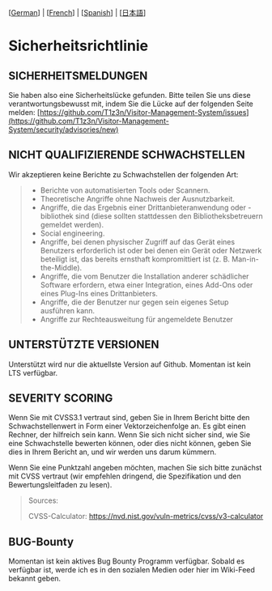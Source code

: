 [[German](https://github.com/T1z3n/Visitor-Management-System/blob/master/de-DE/SECURITY.md)] | [[French](https://github.com/T1z3n/Visitor-Management-System/blob/master/fr-FR/SECURITY.md)] | [[Spanish](https://github.com/T1z3n/Visitor-Management-System/blob/master/es/SECURITY.md)] | [[日本語](https://github.com/T1z3n/Visitor-Management-System/blob/master/ja/SECURITY.md)]

# Sicherheitsrichtlinie

## SICHERHEITSMELDUNGEN

Sie haben also eine Sicherheitslücke gefunden. Bitte teilen Sie uns diese verantwortungsbewusst mit, indem Sie die Lücke auf der folgenden Seite melden: [https://github.com/T1z3n/Visitor-Management-System/issues](https://github.com/T1z3n/Visitor-Management-System/security/advisories/new)

## NICHT QUALIFIZIERENDE SCHWACHSTELLEN

Wir akzeptieren keine Berichte zu Schwachstellen der folgenden Art:

> - Berichte von automatisierten Tools oder Scannern.
> - Theoretische Angriffe ohne Nachweis der Ausnutzbarkeit.
> - Angriffe, die das Ergebnis einer Drittanbieteranwendung oder -bibliothek sind (diese sollten stattdessen den Bibliotheksbetreuern gemeldet werden).
> - Social engineering.
> - Angriffe, bei denen physischer Zugriff auf das Gerät eines Benutzers erforderlich ist oder bei denen ein Gerät oder Netzwerk beteiligt ist, das bereits ernsthaft kompromittiert ist (z. B. Man-in-the-Middle).
> - Angriffe, die vom Benutzer die Installation anderer schädlicher Software erfordern, etwa einer Integration, eines Add-Ons oder eines Plug-Ins eines Drittanbieters.
> - Angriffe, die der Benutzer nur gegen sein eigenes Setup ausführen kann.
> - Angriffe zur Rechteausweitung für angemeldete Benutzer

## UNTERSTÜTZTE VERSIONEN

Unterstützt wird nur die aktuellste Version auf Github. Momentan ist kein LTS verfügbar.

## SEVERITY SCORING

Wenn Sie mit CVSS3.1 vertraut sind, geben Sie in Ihrem Bericht bitte den Schwachstellenwert in Form einer Vektorzeichenfolge an. Es gibt einen Rechner, der hilfreich sein kann. Wenn Sie sich nicht sicher sind, wie Sie eine Schwachstelle bewerten können, oder dies nicht können, geben Sie dies in Ihrem Bericht an, und wir werden uns darum kümmern.

Wenn Sie eine Punktzahl angeben möchten, machen Sie sich bitte zunächst mit CVSS vertraut (wir empfehlen dringend, die Spezifikation und den Bewertungsleitfaden zu lesen).

> Sources:
>
> CVSS-Calculator: https://nvd.nist.gov/vuln-metrics/cvss/v3-calculator

## BUG-Bounty

Momentan ist kein aktives Bug Bounty Programm verfügbar. Sobald es verfügbar ist, werde ich es in den sozialen Medien oder hier im Wiki-Feed bekannt geben.
